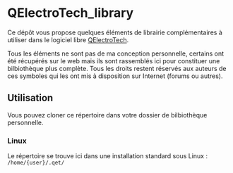 # QElectroTech_library

Ce dépôt vous propose quelques éléments de librairie complémentaires à utiliser dans le logiciel libre [QElectroTech](https://qelectrotech.org/).

Tous les éléments ne sont pas de ma conception personnelle, certains ont été récupérés sur le web mais ils sont rassemblés ici pour constituer une bilbiothèque plus complète.
Tous les droits restent réservés aux auteurs de ces symboles qui les ont mis à disposition sur Internet (forums ou autres).

## Utilisation

Vous pouvez cloner ce répertoire dans votre dossier de bilbiothèque personnelle.

### Linux

Le répertoire se trouve ici dans une installation standard sous Linux : `/home/{user}/.qet/`

